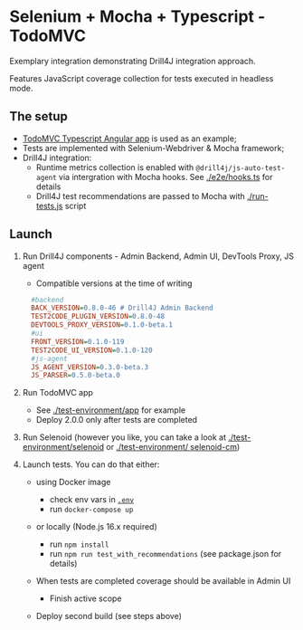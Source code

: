# Selenium + Mocha + Typescript - TodoMVC

Exemplary integration demonstrating Drill4J integration approach.

Features JavaScript coverage collection for tests executed in headless mode.

## The setup

- [TodoMVC Typescript Angular app](https://github.com/Drill4J/example-js-todomvc/tree/example/examples/typescript-angular) is used as an example;
- Tests are implemented with Selenium-Webdriver & Mocha framework;
- Drill4J integration:
  - Runtime metrics collection is enabled with `@drill4j/js-auto-test-agent` via intergration with Mocha hooks. See [./e2e/hooks.ts](./e2e/hooks.ts) for details
  - Drill4J test recommendations are passed to Mocha with [./run-tests.js](./run-tests.js) script

## Launch

1. Run Drill4J components - Admin Backend, Admin UI, DevTools Proxy, JS agent
    - Compatible versions at the time of writing
    ```ini
      #backend
      BACK_VERSION=0.8.0-46 # Drill4J Admin Backend
      TEST2CODE_PLUGIN_VERSION=0.8.0-48
      DEVTOOLS_PROXY_VERSION=0.1.0-beta.1
      #ui
      FRONT_VERSION=0.1.0-119
      TEST2CODE_UI_VERSION=0.1.0-120
      #js-agent
      JS_AGENT_VERSION=0.3.0-beta.3
      JS_PARSER=0.5.0-beta.0
    ```

2. Run TodoMVC app
    - See [./test-environment/app](./test-environment/app) for example
    - Deploy 2.0.0 only after tests are completed

3. Run Selenoid (however you like, you can take a look at [./test-environment/selenoid](./test-environment/selenoid) or [./test-environment/
selenoid-cm](./test-environment/selenoid-cm))

4. Launch tests. You can do that either:
    - using Docker image
      - check env vars in [`.env`](./.env)
      - run `docker-compose up`
    - or locally (Node.js 16.x required)
      - run `npm install`
      - run `npm run test_with_recommendations` (see package.json for details)

    - When tests are completed coverage should be available in Admin UI
      - Finish active scope 

    - Deploy second build (see steps above)
